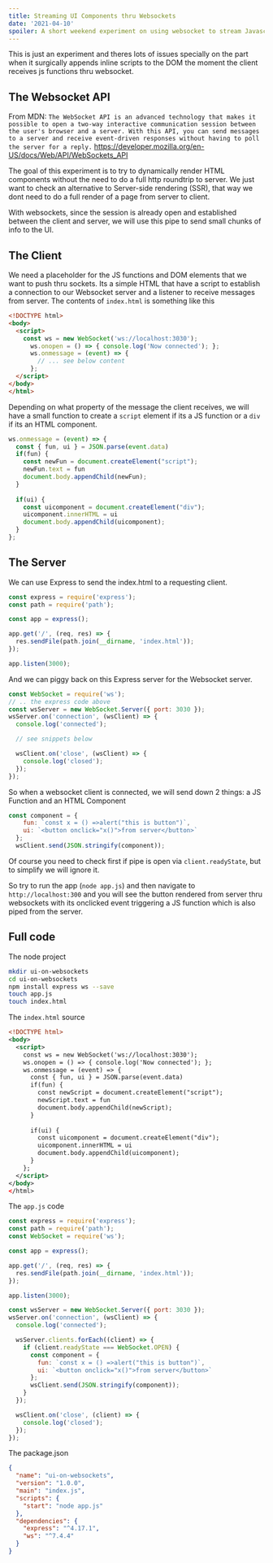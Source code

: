 ```yaml
---
title: Streaming UI Components thru Websockets
date: '2021-04-10'
spoiler: A short weekend experiment on using websocket to stream Javascript and HTML components towards client side. Not perfect, and there's lots of issues specially on the part when the client surgically appends inline scripts to the DOM the moment it receives JS Functions thru websocket. Just for exploration and maybe could inspire you/me to do something similar.
---
```


This is just an experiment and theres lots of issues specially on the part when it surgically appends inline scripts to the DOM the moment the client receives js functions thru websocket.

## The Websocket API
From MDN: `The WebSocket API is an advanced technology that makes it possible to open a two-way interactive communication session between the user's browser and a server. With this API, you can send messages to a server and receive event-driven responses without having to poll the server for a reply.` https://developer.mozilla.org/en-US/docs/Web/API/WebSockets_API

The goal of this experiment is to try to dynamically render HTML components without the need to do a full http roundtrip to server. We just want to check an alternative to Server-side rendering (SSR), that way we dont need to do a full render of a page from server to client.

With websockets, since the session is already open and established between the client and server, we will use this pipe to send small chunks of info to the UI. 

## The Client
We need a placeholder for the JS functions and DOM elements that we want to push thru sockets. Its a simple HTML that have a script to establish a connection to our Websocket server and a listener to receive messages from server. The contents of `index.html` is something like this
```html
<!DOCTYPE html>
<body>
  <script>
    const ws = new WebSocket('ws://localhost:3030');
      ws.onopen = () => { console.log('Now connected'); };
      ws.onmessage = (event) => {
        // ... see below content
      };
  </script>
</body>
</html>
```

Depending on what property of the message the client receives, we will have a small function to create a `script` element if its a JS function or a `div` if its an HTML component.
```javascript
ws.onmessage = (event) => {
  const { fun, ui } = JSON.parse(event.data)
  if(fun) {
    const newFun = document.createElement("script");
    newFun.text = fun
    document.body.appendChild(newFun);
  }
  
  if(ui) {
    const uicomponent = document.createElement("div");
    uicomponent.innerHTML = ui
    document.body.appendChild(uicomponent); 
  }
};
```

## The Server
We can use Express to send the index.html to a requesting client.
```javascript
const express = require('express');
const path = require('path');

const app = express();

app.get('/', (req, res) => {
  res.sendFile(path.join(__dirname, 'index.html'));
});

app.listen(3000);
```

And we can piggy back on this Express server for the Websocket server.
```javascript
const WebSocket = require('ws');
// .. the express code above
const wsServer = new WebSocket.Server({ port: 3030 });
wsServer.on('connection', (wsClient) => {
  console.log('connected');

  // see snippets below

  wsClient.on('close', (wsClient) => {
    console.log('closed');
  });
});
```
So when a websocket client is connected, we will send down 2 things: a JS Function and an HTML Component
```Javascript
const component = {
    fun: `const x = () =>alert("this is button")`,
    ui: `<button onclick="x()">from server</button>`
  };
  wsClient.send(JSON.stringify(component));
```
Of course you need to check first if pipe is open via `client.readyState`, but to simplify we will ignore it.

So try to run the app (`node app.js`) and then navigate to `http://localhost:300` and you will see the button rendered from server thru websockets with its onclicked event triggering a JS function which is also piped from the server.

## Full code
The node project
```sh
mkdir ui-on-websockets
cd ui-on-websockets
npm install express ws --save
touch app.js
touch index.html
```
The `index.html` source
```xml
<!DOCTYPE html>
<body>
  <script>
    const ws = new WebSocket('ws://localhost:3030');
    ws.onopen = () => { console.log('Now connected'); };
    ws.onmessage = (event) => {
      const { fun, ui } = JSON.parse(event.data)
      if(fun) {
        const newScript = document.createElement("script");
        newScript.text = fun
        document.body.appendChild(newScript);
      }
    
      if(ui) {
        const uicomponent = document.createElement("div");
        uicomponent.innerHTML = ui
        document.body.appendChild(uicomponent); 
      }   
    };
  </script>
</body>
</html>
```
The `app.js` code
```javascript
const express = require('express');
const path = require('path');
const WebSocket = require('ws');

const app = express();

app.get('/', (req, res) => {
  res.sendFile(path.join(__dirname, 'index.html'));
});

app.listen(3000);

const wsServer = new WebSocket.Server({ port: 3030 });
wsServer.on('connection', (wsClient) => {
  console.log('connected');

  wsServer.clients.forEach((client) => {
    if (client.readyState === WebSocket.OPEN) {
      const component = {
        fun: `const x = () =>alert("this is button")`,
        ui: `<button onclick="x()">from server</button>`
      };
      wsClient.send(JSON.stringify(component));
    }
  });

  wsClient.on('close', (client) => {
    console.log('closed');
  });
});

```
The package.json 
```json
{
  "name": "ui-on-websockets",
  "version": "1.0.0",
  "main": "index.js",
  "scripts": {
    "start": "node app.js"
  },
  "dependencies": {
    "express": "^4.17.1",
    "ws": "^7.4.4"
  }
}
```
